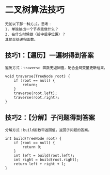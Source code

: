 # 二叉树算法技巧
    无论以下那一种方式，思考：
    1. 单独抽出一个节点能做什么？
    2. 在什么时候做（前中后序位置）？
    其他交给递归函数。

## 技巧1：【遍历】一遍树得到答案
    
    遍历方式：traverse 函数无返回值，配合全局变量更新结果。
    
    void traverse(TreeNode root) {
        if (root == null) {
            return;
        }
        traverse(root.left);
        traverse(root.right);
    }
## 技巧2：【分解】子问题得到答案
    分解方式：build函数带返回值，返回子问题的答案。
    
    int build(TreeNode root) {
        if (root == null) {
            return 0;
        }
        int left = build(root.left);
        int right = build(root.right);
        return left + right + 1;
    }